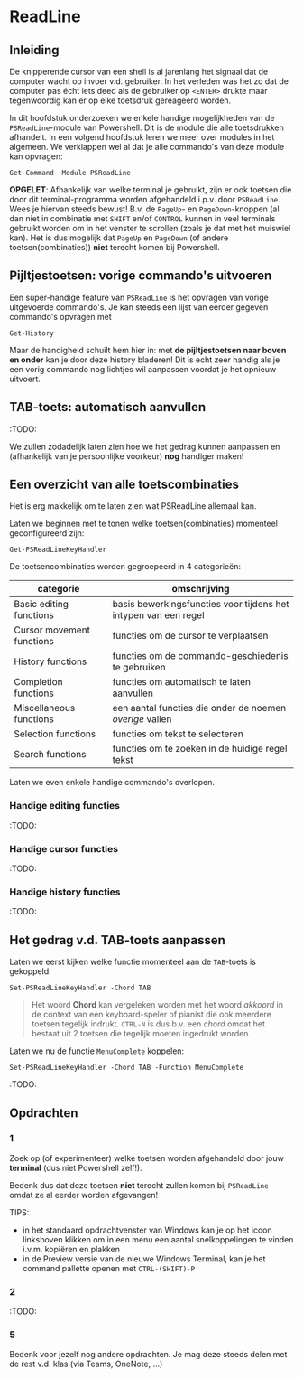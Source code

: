 # ReadLine

## Inleiding

De knipperende cursor van een shell is al jarenlang het signaal dat de computer wacht op invoer v.d. gebruiker. In het verleden was het zo dat de computer pas écht iets deed als de gebruiker op `<ENTER>` drukte maar tegenwoordig kan er op elke toetsdruk gereageerd worden.

In dit hoofdstuk onderzoeken we enkele handige mogelijkheden van de `PSReadLine`-module van Powershell. Dit is de module die alle toetsdrukken afhandelt. In een volgend hoofdstuk leren we meer over modules in het algemeen. We verklappen wel al dat je alle commando's van deze module kan opvragen:

    Get-Command -Module PSReadLine

**OPGELET**: Afhankelijk van welke terminal je gebruikt, zijn er ook toetsen die door dit terminal-programma worden afgehandeld i.p.v. door `PSReadLine`. Wees je hiervan steeds bewust! B.v. de `PageUp`- en `PageDown`-knoppen (al dan niet in combinatie met `SHIFT` en/of `CONTROL` kunnen in veel terminals gebruikt worden om in het venster te scrollen (zoals je dat met het muiswiel kan). Het is dus mogelijk dat `PageUp` en `PageDown` (of andere toetsen(combinaties)) **niet** terecht komen bij Powershell.

## Pijltjestoetsen: vorige commando's uitvoeren

Een super-handige feature van `PSReadLine` is het opvragen van vorige uitgevoerde commando's. Je kan steeds een lijst van eerder gegeven commando's opvragen met

    Get-History

Maar de handigheid schuilt hem hier in: met **de pijltjestoetsen naar boven en onder** kan je door deze history bladeren! Dit is echt zeer handig als je een vorig commando nog lichtjes wil aanpassen voordat je het opnieuw uitvoert.

## TAB-toets: automatisch aanvullen

:TODO:

We zullen zodadelijk laten zien hoe we het gedrag kunnen aanpassen en (afhankelijk van je persoonlijke voorkeur) **nog** handiger maken!

## Een overzicht van alle toetscombinaties

Het is erg makkelijk om te laten zien wat PSReadLine allemaal kan.

Laten we beginnen met te tonen welke toetsen(combinaties) momenteel geconfigureerd zijn:

    Get-PSReadLineKeyHandler

De toetsencombinaties worden gegroepeerd in 4 categorieën:

| categorie                 | omschrijving                                                    |
|---------------------------|-----------------------------------------------------------------|
| Basic editing functions   | basis bewerkingsfuncties voor tijdens het intypen van een regel |
| Cursor movement functions | functies om de cursor te verplaatsen                            |
| History functions         | functies om de commando-geschiedenis te gebruiken               |
| Completion functions      | functies om automatisch te laten aanvullen                      |
| Miscellaneous functions   | een aantal functies die onder de noemen *overige* vallen        |
| Selection functions       | functies om tekst te selecteren                                 |
| Search functions          | functies om te zoeken in de huidige regel tekst                 |

Laten we even enkele handige commando's overlopen.

### Handige editing functies

:TODO:

### Handige cursor functies

:TODO:

### Handige history functies

:TODO:

## Het gedrag v.d. TAB-toets aanpassen

Laten we eerst kijken welke functie momenteel aan de `TAB`-toets is gekoppeld:

    Set-PSReadLineKeyHandler -Chord TAB
    
> Het woord **Chord** kan vergeleken worden met het woord *akkoord* in de context van een keyboard-speler of pianist die ook meerdere toetsen tegelijk indrukt. `CTRL-N` is dus b.v. een *chord* omdat het bestaat uit 2 toetsen die tegelijk moeten ingedrukt worden.

Laten we nu de functie `MenuComplete` koppelen:

    Set-PSReadLineKeyHandler -Chord TAB -Function MenuComplete

:TODO:
    
## Opdrachten

### 1

Zoek op (of experimenteer) welke toetsen worden afgehandeld door jouw **terminal** (dus niet Powershell zelf!).

Bedenk dus dat deze toetsen **niet** terecht zullen komen bij `PSReadLine` omdat ze al eerder worden afgevangen!

TIPS:
- in het standaard opdrachtvenster van Windows kan je op het icoon linksboven klikken om in een menu een aantal snelkoppelingen te vinden i.v.m. kopiëren en plakken
- in de Preview versie van de nieuwe Windows Terminal, kan je het command pallette openen met `CTRL-(SHIFT)-P`

### 2

:TODO:

### 5

Bedenk voor jezelf nog andere opdrachten. Je mag deze steeds delen met de rest v.d. klas (via Teams, OneNote, ...)
